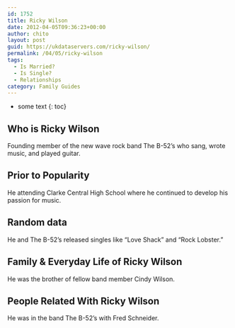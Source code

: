 ```yaml
---
id: 1752
title: Ricky Wilson
date: 2012-04-05T09:36:23+00:00
author: chito
layout: post
guid: https://ukdataservers.com/ricky-wilson/
permalink: /04/05/ricky-wilson
tags:
  - Is Married?
  - Is Single?
  - Relationships
category: Family Guides
---
```


* some text
{: toc}
          
          
## Who is  Ricky Wilson
                  
                  
                  
Founding member of the new wave rock band The B-52&#8217;s who sang, wrote music, and played guitar.
                  
                
                
                
## Prior to Popularity 
                  
                  
                  
He attending Clarke Central High School where he continued to develop his passion for music.
                  
                
                
                
## Random data 
                  
                  
                  
He and The B-52&#8217;s released singles like &#8220;Love Shack&#8221; and &#8220;Rock Lobster.&#8221;
                  
                
                
                
## Family & Everyday Life of Ricky Wilson
                  
                  
                  
He was the brother of fellow band member Cindy Wilson.
                  
                
                
                
## People Related With  Ricky Wilson
                  
                  
                  
He was in the band The B-52&#8217;s with Fred Schneider.
                  
                
              
            
          
          
          
    
    
  
